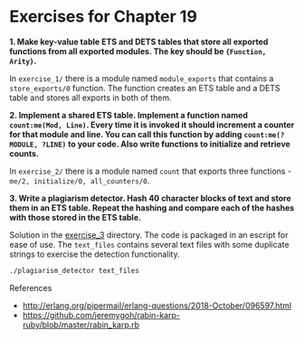 # Exercises for Chapter 19

**1. Make key-value table ETS and DETS tables that store all exported functions from all exported modules. The key should be `{Function, Arity}`.**

In `exercise_1/` there is a module named `module_exports` that contains a `store_exports/0` function. The function creates an ETS table and a DETS table and stores all exports in both of them.

**2. Implement a shared ETS table. Implement a function named `count:me(Mod, Line)`. Every time it is invoked it should increment a counter for that module and line. You can call this function by adding `count:me(?MODULE, ?LINE)` to your code. Also write functions to initialize and retrieve counts.**

In `exercise_2/` there is a module named `count` that exports three functions - `me/2, initialize/0, all_counters/0`.

**3. Write a plagiarism detector. Hash 40 character blocks of text and store them in an ETS table. Repeat the hashing and compare each of the hashes with those stored in the ETS table.**

Solution in the [exercise_3](exercise_3/) directory. The code is packaged in an escript for ease of use. The `text_files` contains several text files with some duplicate strings to exercise the detection functionality.

```bash
./plagiarism_detector text_files
```

References

* http://erlang.org/pipermail/erlang-questions/2018-October/096597.html
* https://github.com/jeremygoh/rabin-karp-ruby/blob/master/rabin_karp.rb
